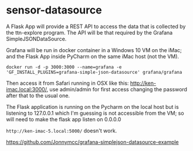 # sensor-datasource

A Flask App will provide a REST API to access the data that is collected by the ttn-explore program. The API will be that required by the Grafana 
SimpleJSONDataSource.

Grafana will be run in docker container in a Windows 10 VM on the iMac; and the Flask App inside PyCharm on the same iMac host (not the VM). 

`docker run -d -p 3000:3000 --name=grafana -e 'GF_INSTALL_PLUGINS=grafana-simple-json-datasource' grafana/grafana`

Then access it from Safari running in OSX like this: http://ken-imac.local:3000/, use admin/admin for first access changing the password after that to the usual one.

The Flask application is running on the Pycharm on the local host but is listening to 127.0.0.1 which I'm guessing is not accessible from the VM; so will
need to make the flask app listen on 0.0.0.0

`http://ken-imac-5.local:5000/` doesn't work.

https://github.com/Jonnymcc/grafana-simplejson-datasource-example
